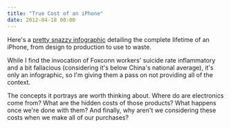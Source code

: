 ```yaml
---
title: "True Cost of an iPhone"
date: 2012-04-18 00:00
---
```


Here's a [pretty snazzy infographic](http://www.mbaonline.com/cost-of-iphone/) detailing the complete lifetime of an iPhone, from design to production to use to waste. <!--more-->

While I find the invocation of Foxconn workers' suicide rate inflammatory and a bit fallacious (considering it's below China's national average), it's only an infographic, so I'm giving them a pass on not providing all of the context.

The concepts it portrays are worth thinking about. Where do are electronics come from? What are the hidden costs of those products? What happens once we're done with them? And finally, why aren't we considering these costs when we make all of our purchases?

<!-- more -->
